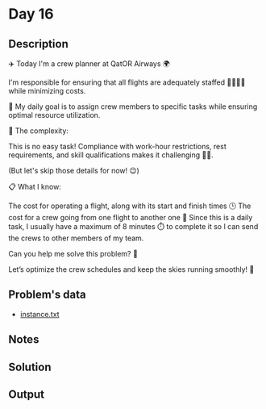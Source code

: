 # Day 16

## Description
✈️ Today I'm a crew planner at QatOR Airways 🌍

I'm responsible for ensuring that all flights are adequately staffed 🧑‍✈️👩‍✈️ while minimizing costs.

🎯 My daily goal is to assign crew members to specific tasks while ensuring optimal resource utilization.

🚧 The complexity:

This is no easy task! Compliance with work-hour restrictions, rest requirements, and skill qualifications makes it challenging 😵‍💫.

(But let's skip those details for now! 😉)

📋 What I know:

The cost for operating a flight, along with its start and finish times 🕒
The cost for a crew going from one flight to another one 🚖
Since this is a daily task, I usually have a maximum of 8 minutes ⏱️ to complete it so I can send the crews to other members of my team.

Can you help me solve this problem? 🧩

Let’s optimize the crew schedules and keep the skies running smoothly! 🛫

## Problem's data
* [instance.txt](./instance.txt)

## Notes

## Solution

## Output
